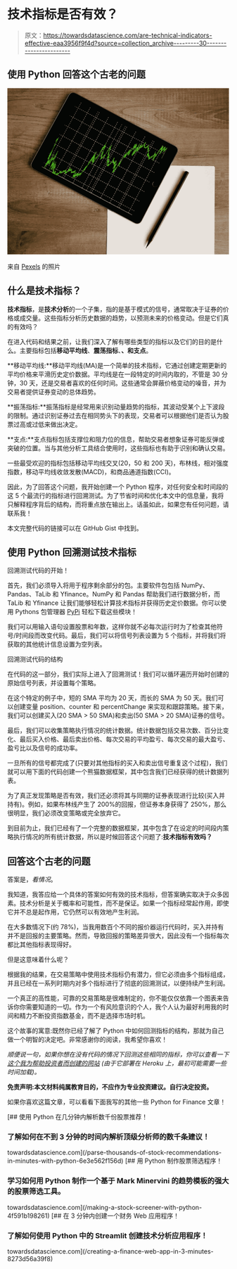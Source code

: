 # 技术指标是否有效？

> 原文：<https://towardsdatascience.com/are-technical-indicators-effective-eaa3956f9f4d?source=collection_archive---------30----------------------->

## 使用 Python 回答这个古老的问题

![](img/6748bf67f23a2173dd11398d52a66480.png)

来自 [Pexels](https://www.pexels.com/photo/space-grey-ipad-air-with-graph-on-brown-wooden-table-187041/?utm_content=attributionCopyText&utm_medium=referral&utm_source=pexels) 的照片

## 什么是技术指标？

**技术指标**，是**技术分析**的一个子集，指的是基于模式的信号，通常取决于证券的价格或成交量。这些指标分析历史数据的趋势，以预测未来的价格变动。但是它们真的有效吗？

在进入代码和结果之前，让我们深入了解有哪些类型的指标以及它们的目的是什么。主要指标包括**移动平均线**、**震荡指标**、**、**和**支点**。

**移动平均线:**移动平均线(MA)是一个简单的技术指标，它通过创建定期更新的平均价格来平滑历史定价数据。平均线是在一段特定的时间内取的，不管是 30 分钟，30 天，还是交易者喜欢的任何时间。这些通常会屏蔽价格变动的噪音，并为交易者提供证券变动的总体趋势。

**振荡指标:**振荡指标是经常用来识别动量趋势的指标，其波动受某个上下波段的限制。通过识别证券过去在相同势头下的表现，交易者可以根据他们是否认为股票过高或过低来做出决定。

**支点:**支点指标包括支撑位和阻力位的信息，帮助交易者想象证券可能反弹或突破的位置。当与其他分析工具结合使用时，这些指标也有助于识别和确认交易。

一些最受欢迎的指标包括移动平均线交叉(20，50 和 200 天)，布林线，相对强度指数，移动平均线收敛发散(MACD)，和商品通道指数(CCI)。

因此，为了回答这个问题，我开始创建一个 Python 程序，对任何安全和时间段的这 5 个最流行的指标进行回溯测试。为了节省时间和优化本文中的信息量，我将只解释程序背后的结构，而将重点放在输出上。话虽如此，如果您有任何问题，请联系我！

本文完整代码的链接可以在 GitHub Gist 中找到。

## 使用 Python 回溯测试技术指标

回溯测试代码的开始！

首先，我们必须导入将用于程序剩余部分的包。主要软件包包括 NumPy、Pandas、TaLib 和 Yfinance。NumPy 和 Pandas 帮助我们进行数据分析，而 TaLib 和 Yfinance 让我们能够轻松计算技术指标并获得历史定价数据。你可以使用 Pythons 包管理器 [PyPi](https://pypi.org/) 轻松下载这些模块！

我们可以用输入语句设置股票和年数，这样你就不必每次运行时为了检查其他符号/时间段而改变代码。最后，我们可以将信号列表设置为 5 个指标，并将我们将获取的其他统计信息设置为空列表。

回溯测试代码的结构

在代码的这一部分，我们实际上进入了回溯测试！我们可以循环遍历开始时创建的原始信号列表，并设置每个策略。

在这个特定的例子中，短的 SMA 平均为 20 天，而长的 SMA 为 50 天。我们可以创建变量 position、counter 和 percentChange 来实现和跟踪策略。接下来，我们可以创建买入(20 SMA > 50 SMA)和卖出(50 SMA > 20 SMA)证券的信号。

最后，我们可以收集策略执行情况的统计数据。统计数据包括交易次数、百分比变化、最后买入价格、最后卖出价格、每次交易的平均盈亏、每次交易的最大盈亏、盈亏比以及信号的成功率。

一旦所有的信号都完成了(只要对其他指标的买入和卖出信号重复这个过程)，我们就可以用下面的代码创建一个熊猫数据框架，其中包含我们已经获得的统计数据列表。

为了真正发现策略是否有效，我们还必须将其与同期的证券表现进行比较(买入并持有)。例如，如果布林线产生了 200%的回报，但证券本身获得了 250%，那么很明显，我们必须改变策略或完全放弃它。

到目前为止，我们已经有了一个完整的数据框架，其中包含了在设定的时间段内策略执行情况的所有统计数据，所以是时候回答这个问题了:**技术指标有效吗？**

## 回答这个古老的问题

答案是，*看情况*。

我知道，我答应给一个具体的答案如何有效的技术指标，但答案确实取决于众多因素。技术分析是关于概率和可能性，而不是保证。如果一个指标经常起作用，即使它并不总是起作用，它仍然可以有效地产生利润。

在大多数情况下(约 78%)，当我用数百个不同的报价器运行代码时，买入并持有并不是回报的主要策略。然而，导致回报的策略差异很大，因此没有一个指标每次都比其他指标表现得好。

但是这意味着什么呢？

根据我的结果，在交易策略中使用技术指标仍有潜力，但它必须由多个指标组成，并且已经在一系列时期内对多个指标进行了彻底的回溯测试，以便持续产生利润。

一个真正的高性能，可靠的交易策略是很难制定的，你不能仅仅依靠一个图表来告诉你你需要知道的一切。作为一个有风险意识的个人，我个人认为最好利用我的时间和精力不断投资指数基金，而不是选择市场时机。

这个故事的寓意:既然你已经了解了 Python 中如何回测指标的结构，那就为自己做一个明智的决定吧。非常感谢你的阅读，我希望你喜欢！

*顺便说一句，如果你想在没有代码的情况下回测这些相同的指标，你可以查看一下* [*这个我为帮助投资者而创建的网站*](https://tradeview.herokuapp.com/technical-indicators/backtest/) *(由于它部署在 Heroku 上，最初可能需要一些时间加载)。*

**免责声明:本文材料纯属教育目的，不应作为专业投资建议。自行决定投资。**

如果你喜欢这篇文章，可以看看下面我写的其他一些 Python for Finance 文章！

[](/parse-thousands-of-stock-recommendations-in-minutes-with-python-6e3e562f156d) [## 使用 Python 在几分钟内解析数千份股票推荐！

### 了解如何在不到 3 分钟的时间内解析顶级分析师的数千条建议！

towardsdatascience.com](/parse-thousands-of-stock-recommendations-in-minutes-with-python-6e3e562f156d) [](/making-a-stock-screener-with-python-4f591b198261) [## 用 Python 制作股票筛选程序！

### 学习如何用 Python 制作一个基于 Mark Minervini 的趋势模板的强大的股票筛选工具。

towardsdatascience.com](/making-a-stock-screener-with-python-4f591b198261) [](/creating-a-finance-web-app-in-3-minutes-8273d56a39f8) [## 在 3 分钟内创建一个财务 Web 应用程序！

### 了解如何使用 Python 中的 Streamlit 创建技术分析应用程序！

towardsdatascience.com](/creating-a-finance-web-app-in-3-minutes-8273d56a39f8)